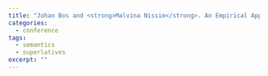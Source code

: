 ```yaml
---
title: "Johan Bos and <strong>Malvina Nissim</strong>. An Empirical Approach to the Interpretation of Superlatives. In <em>Proceedings of the 2006 Conference on Emprical Methods in Natural Language Processing (EMNLP 2006)</em>, pages 9–17, Sydney, Australia, 2006."
categories:
  - conference
tags:
  - semantics
  - superlatives
excerpt: ""
---
```

